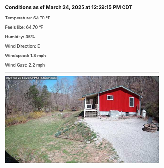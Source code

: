### Conditions as of March 24, 2025 at 12:29:15 PM CDT 

Temperature: 64.70 &deg;F

Feels like: 64.70 &deg;F

Humidity: 35%

Wind Direction: E

Windspeed: 1.8 mph

Wind Gust: 2.2 mph

---

<img src="./images/latest.jpeg"/>


